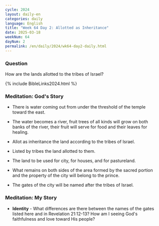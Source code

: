 ```yaml
---
cycle: 2024
layout: daily-en
categories: daily
language: English
title: "Week 64 Day 2: Allotted as Inheritance"
date: 2025-03-18
weekNum: 64
dayNum: 2
permalink: /en/daily/2024/wk64-day2-daily.html
---
```


### Question     
How are the lands allotted to the tribes of Israel?

{% include BibleLinks2024.html %}

### Meditation: God's Story   
+ There is water coming out from under the threshold of the temple toward the east. 

+ The water becomes a river, fruit trees of all kinds will grow on both banks of the river, their fruit will serve for food and their leaves for healing. 

+ Allot as inheritance the land according to the tribes of Israel. 

+ Listed by tribes the land allotted to them. 

+ The land to be used for city, for houses, and for pastureland. 

+ What remains on both sides of the area formed by the sacred portion and the property of the city will belong to the prince. 

+ The gates of the city will be named after the tribes of Israel. 

### Meditation: My Story   
+ **Identity** - What differences are there between the names of the gates listed here and in Revelation 21:12-13? How am I seeing God's faithfulness and love toward His people? 
